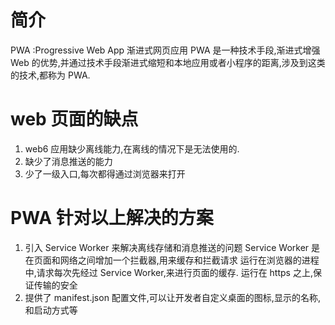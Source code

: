 # 简介

PWA :Progressive Web App 渐进式网页应用
PWA 是一种技术手段,渐进式增强 Web 的优势,并通过技术手段渐进式缩短和本地应用或者小程序的距离,涉及到这类的技术,都称为 PWA.

# web 页面的缺点

1. web6 应用缺少离线能力,在离线的情况下是无法使用的.
2. 缺少了消息推送的能力
3. 少了一级入口,每次都得通过浏览器来打开

# PWA 针对以上解决的方案

1. 引入 Service Worker 来解决离线存储和消息推送的问题
   Service Worker 是在页面和网络之间增加一个拦截器,用来缓存和拦截请求
   运行在浏览器的进程中,请求每次先经过 Service Worker,来进行页面的缓存.
   运行在 https 之上,保证传输的安全
2. 提供了 manifest.json 配置文件,可以让开发者自定义桌面的图标,显示的名称,和启动方式等
